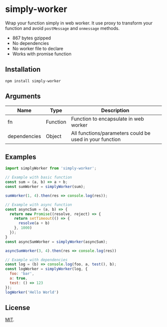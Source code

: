 # simply-worker
Wrap your function simply in web worker. It use proxy to transform your function and avoid `postMessage` and `onmessage` methods.
- 867 bytes gzipped
- No dependencies
- No worker file to declare
- Works with promise function

## Installation
```
npm install simply-worker
```

## Arguments
|Name|Type|Description|
|-|-|-|
|fn|Function|Function to encapsulate in web worker
|dependencies|Object|All functions/parameters could be used in your function

## Examples
```js
import simplyWorker from 'simply-worker';

// Example with basic function
const sum = (a, b) => a + b;
const sumWorker = simplyWorker(sum);

sumWorker(1, 4).then(res => console.log(res));

// Example with async function
const asyncSum = (a, b) => {
  return new Promise((resolve, reject) => {
    return setTimeout(() => {
      resolve(a + b)
    }, 1000)
  });
}
const asyncSumWorker = simplyWorker(asyncSum);

asyncSumWorker(3, 4).then(res => console.log(res))

// Example with dependencies
const log = (b) => console.log(foo, a, test(), b);
const logWorker = simplyWorker(log, {
  foo: 'bar',
  a: true,
  test: () => 123
});
logWorker('Hello World')
```

## License

[MIT](LICENSE).